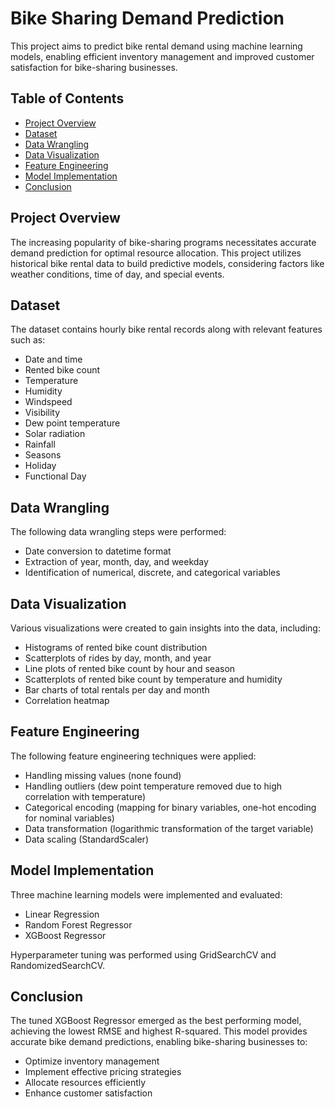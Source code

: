 # Bike Sharing Demand Prediction

This project aims to predict bike rental demand using machine learning models, enabling efficient inventory management and improved customer satisfaction for bike-sharing businesses.

## Table of Contents

- [Project Overview](#project-overview)
- [Dataset](#dataset)
- [Data Wrangling](#data-wrangling)
- [Data Visualization](#data-visualization)
- [Feature Engineering](#feature-engineering)
- [Model Implementation](#model-implementation)
- [Conclusion](#conclusion)

## Project Overview

The increasing popularity of bike-sharing programs necessitates accurate demand prediction for optimal resource allocation. This project utilizes historical bike rental data to build predictive models, considering factors like weather conditions, time of day, and special events.

## Dataset

The dataset contains hourly bike rental records along with relevant features such as:

- Date and time
- Rented bike count
- Temperature
- Humidity
- Windspeed
- Visibility
- Dew point temperature
- Solar radiation
- Rainfall
- Seasons
- Holiday
- Functional Day

## Data Wrangling

The following data wrangling steps were performed:

- Date conversion to datetime format
- Extraction of year, month, day, and weekday
- Identification of numerical, discrete, and categorical variables

## Data Visualization

Various visualizations were created to gain insights into the data, including:

- Histograms of rented bike count distribution
- Scatterplots of rides by day, month, and year
- Line plots of rented bike count by hour and season
- Scatterplots of rented bike count by temperature and humidity
- Bar charts of total rentals per day and month
- Correlation heatmap

## Feature Engineering

The following feature engineering techniques were applied:

- Handling missing values (none found)
- Handling outliers (dew point temperature removed due to high correlation with temperature)
- Categorical encoding (mapping for binary variables, one-hot encoding for nominal variables)
- Data transformation (logarithmic transformation of the target variable)
- Data scaling (StandardScaler)

## Model Implementation

Three machine learning models were implemented and evaluated:

- Linear Regression
- Random Forest Regressor
- XGBoost Regressor

Hyperparameter tuning was performed using GridSearchCV and RandomizedSearchCV.

## Conclusion

The tuned XGBoost Regressor emerged as the best performing model, achieving the lowest RMSE and highest R-squared. This model provides accurate bike demand predictions, enabling bike-sharing businesses to:

- Optimize inventory management
- Implement effective pricing strategies
- Allocate resources efficiently
- Enhance customer satisfaction
